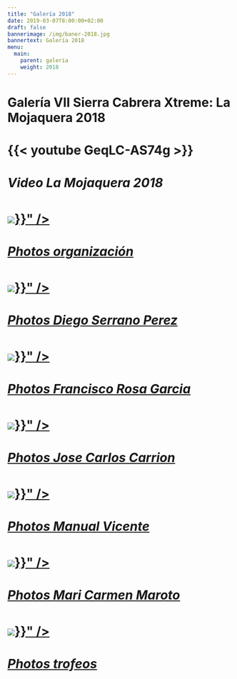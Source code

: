 ```yaml
---
title: "Galería 2018"
date: 2019-03-07T8:00:00+02:00
draft: false
bannerimage: /img/baner-2018.jpg
bannertext: Galería 2018
menu:
  main:
    parent: galeria
    weight: 2018
---
```


<h1 class="mb-5">Galería VII Sierra Cabrera Xtreme: La Mojaquera 2018<h1>

<div class="card-deck galery">
  <div class="card galery-card">
    {{< youtube GeqLC-AS74g >}}
    <div class="card-body">
      <h5 class="card-title">Video La Mojaquera 2018</h5>
    </div>
  </div>
  <a href="https://photos.app.goo.gl/sEYtBA5snzfdBWQAA" class="card galery-card">
    <img class="card-img-top galery-img" src="{{< imgurl "/img/participantes.jpg" >}}" />
    <div class="card-body">
      <h5 class="card-title">Photos organización</h5>
    </div>
  </a>
  <a href="https://photos.app.goo.gl/Zd87DHvR3MzXuV8j6" class="card galery-card">
    <img class="card-img-top galery-img" src="{{< imgurl "/img/galeria-2018-diego-serrano-perez.png" >}}" />
    <div class="card-body">
      <h5 class="card-title">Photos Diego Serrano Perez</h5>
    </div>
  </a>
  <a href="https://photos.app.goo.gl/4yhCgj7W9r9K8e6y6" class="card galery-card">
    <img class="card-img-top galery-img" src="{{< imgurl "/img/galeria-2018-francisco-rosa-garcia.png" >}}" />
    <div class="card-body">
      <h5 class="card-title">Photos Francisco Rosa Garcia</h5>
    </div>
  </a>
  <a href="https://photos.app.goo.gl/7f5YCLTNk48xgR9f8" class="card galery-card">
    <img class="card-img-top galery-img" src="{{< imgurl "/img/galeria-2018-jose-carlos-carrion.png" >}}" />
    <div class="card-body">
      <h5 class="card-title">Photos Jose Carlos Carrion</h5>
    </div>
  </a>
  <a href="https://photos.app.goo.gl/FKjA2KTBiXRbQ2NW7" class="card galery-card">
    <img class="card-img-top galery-img" src="{{< imgurl "/img/galeria-2018-manuel-vicente.png" >}}" />
    <div class="card-body">
      <h5 class="card-title">Photos Manual Vicente</h5>
    </div>
  </a>  
  <a href="https://photos.app.goo.gl/pCuujbsASZF6BZJv8" class="card galery-card">
    <img class="card-img-top galery-img" src="{{< imgurl "/img/galeria-2018-mari-carmen-maroto.png" >}}" />
    <div class="card-body">
      <h5 class="card-title">Photos Mari Carmen Maroto</h5>
    </div>
  </a>  
  <a href="https://photos.app.goo.gl/HPKEydxiRJcV76GE6" class="card galery-card">
    <img class="card-img-top galery-img" src="{{< imgurl "/img/galeria-2018-trofeos.jpg" >}}" />
    <div class="card-body">
      <h5 class="card-title">Photos trofeos</h5>
    </div>
  </a>
</div>

